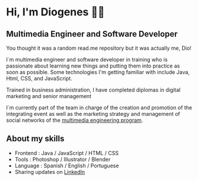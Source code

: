 <!--
### Profile under construction 🚧

You thought it was a random read.me repository but it was actually me, Dio!

Quasi Bohemio - Quasi Contemporâneo
-->

# Hi, I'm Diogenes 👋🏾
## Multimedia Engineer and Software Developer


You thought it was a random read.me repository but it was actually me, Dio! 


I´m multimedia engineer and software developer in training who is passionate about learning new things and putting them into practice as soon as possible. Some technologies I'm getting familiar with include Java, Html, CSS, and JavaScript.


Trained in business administration, I have completed diplomas in digital marketing and senior management

I´m currently part of the team in charge of the creation and promotion of the integrating event as well as the marketing strategy and management of social networks of the  <a href="https://www.instagram.com/ingmultimedia/">multimedia engineering program</a>.


## About my skills <!-- <a href="https://storyset.com/illustration/hand-coding/pana"><img align="left" width="150" height="150" src="https://storyset.com/illustration/programmer/cuate#37474FFF&hide=&hide=complete"></a> -->
- Frontend : Java / JavaScript / HTML / CSS
- Tools : Photoshop / Illustrator / Blender
- Language : Spanish / English / Portuguese
- Sharing updates on <a href="https://www.linkedin.com/in/diogenescelis/">LinkedIn</a>

<!--
Here are some ideas to get you started:

- 🔭 I’m currently working on ...
- 🌱 I’m currently learning ...
- 👯 I’m looking to collaborate on ...
- 🤔 I’m looking for help with ...
- 💬 Ask me about ...
- 📫 How to reach me: ...
- 😄 Pronouns: ...
- ⚡ Fun fact: ...
-->

